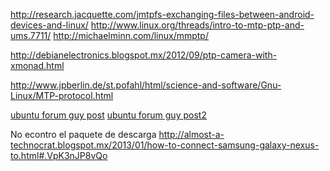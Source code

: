 [](http://www.linux.org/threads/intro-to-mtp-ptp-and-ums.7711/)
http://research.jacquette.com/jmtpfs-exchanging-files-between-android-devices-and-linux/
http://www.linux.org/threads/intro-to-mtp-ptp-and-ums.7711/
http://michaelminn.com/linux/mmptp/

http://debianelectronics.blogspot.mx/2012/09/ptp-camera-with-xmonad.html

http://www.jpberlin.de/st.pofahl/html/science-and-software/Gnu-Linux/MTP-protocol.html


[ubuntu forum guy post](http://ubuntuforums.org/showthread.php?t=2226702) 
[ubuntu forum guy post2](http://askubuntu.com/questions/87667/getting-mtp-enabled-devices-to-work-with-ubuntu)

No econtro el paquete de descarga http://almost-a-technocrat.blogspot.mx/2013/01/how-to-connect-samsung-galaxy-nexus-to.html#.VpK3nJP8vQo
